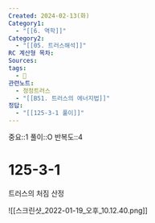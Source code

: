 ```yaml
---
Created: 2024-02-13(화)
Category1:
  - "[[6. 역학]]"
Category2:
  - "[[05. 트러스해석]]"
RC 계산형 목차: 
Sources: 
tags:
  - 🧮
관련노트:
  - 정정트러스
  - "[[B51. 트러스의 에너지법]]"
정답:
  - "[[125-3-1 풀이]]"
---
```

중요::1
풀이::O
반복도::4
#  125-3-1

트러스의 처짐 산정

![[스크린샷_2022-01-19_오후_10.12.40.png]]